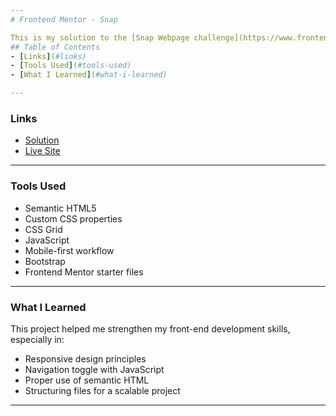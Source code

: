 ```yaml
---
# Frontend Mentor - Snap

This is my solution to the [Snap Webpage challenge](https://www.frontendmentor.io/challenges/intro-section-with-dropdown-navigation-ryaPetHE5) on Frontend Mentor. 
## Table of Contents
- [Links](#links)
- [Tools Used](#tools-used)
- [What I Learned](#what-i-learned)

---
```


### Links

- [Solution](https://github.com/niniola-creator/https://niniola-creator.github.io)
- [Live Site ](https://niniola-creator.github.io)

---

### Tools Used

- Semantic HTML5
- Custom CSS properties
- CSS Grid
- JavaScript
- Mobile-first workflow
- Bootstrap
- Frontend Mentor starter files

---
### What I Learned

This project helped me strengthen my front-end development skills, especially in:
- Responsive design principles
- Navigation toggle with JavaScript
- Proper use of semantic HTML
- Structuring files for a scalable project

---

